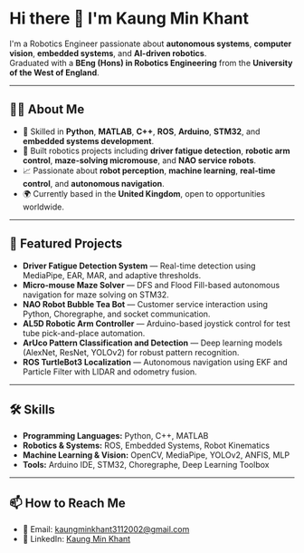 # Hi there 👋 I'm Kaung Min Khant

I'm a Robotics Engineer passionate about **autonomous systems**, **computer vision**, **embedded systems**, and **AI-driven robotics**.  
Graduated with a **BEng (Hons) in Robotics Engineering** from the **University of the West of England**.

---

## 👨‍💻 About Me
- 🔧 Skilled in **Python**, **MATLAB**, **C++**, **ROS**, **Arduino**, **STM32**, and **embedded systems development**.
- 🤖 Built robotics projects including **driver fatigue detection**, **robotic arm control**, **maze-solving micromouse**, and **NAO service robots**.
- 📈 Passionate about **robot perception**, **machine learning**, **real-time control**, and **autonomous navigation**.
- 🌍 Currently based in the **United Kingdom**, open to opportunities worldwide.

---

## 🚀 Featured Projects
- **Driver Fatigue Detection System** — Real-time detection using MediaPipe, EAR, MAR, and adaptive thresholds.
- **Micro-mouse Maze Solver** — DFS and Flood Fill-based autonomous navigation for maze solving on STM32.
- **NAO Robot Bubble Tea Bot** — Customer service interaction using Python, Choregraphe, and socket communication.
- **AL5D Robotic Arm Controller** — Arduino-based joystick control for test tube pick-and-place automation.
- **ArUco Pattern Classification and Detection** — Deep learning models (AlexNet, ResNet, YOLOv2) for robust pattern recognition.
- **ROS TurtleBot3 Localization** — Autonomous navigation using EKF and Particle Filter with LIDAR and odometry fusion.

---

## 🛠️ Skills
- **Programming Languages:** Python, C++, MATLAB
- **Robotics & Systems:** ROS, Embedded Systems, Robot Kinematics
- **Machine Learning & Vision:** OpenCV, MediaPipe, YOLOv2, ANFIS, MLP
- **Tools:** Arduino IDE, STM32, Choregraphe, Deep Learning Toolbox

---

## 📫 How to Reach Me
- 📧 Email: kaungminkhant3112002@gmail.com
- 💼 LinkedIn: [Kaung Min Khant](https://www.linkedin.com/in/kaung-min-khant/)
